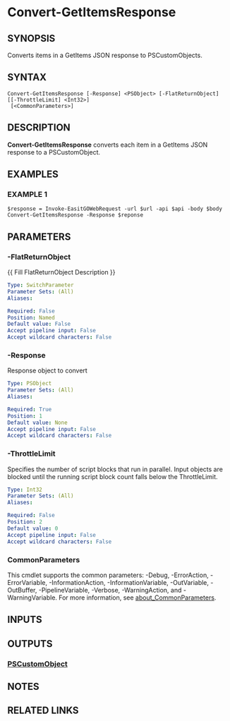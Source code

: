 # Convert-GetItemsResponse

## SYNOPSIS
Converts items in a GetItems JSON response to PSCustomObjects.

## SYNTAX

```
Convert-GetItemsResponse [-Response] <PSObject> [-FlatReturnObject] [[-ThrottleLimit] <Int32>]
 [<CommonParameters>]
```

## DESCRIPTION
**Convert-GetItemsResponse** converts each item in a GetItems JSON response to a PSCustomObject.

## EXAMPLES

### EXAMPLE 1
```
$response = Invoke-EasitGOWebRequest -url $url -api $api -body $body
Convert-GetItemsResponse -Response $reponse
```

## PARAMETERS

### -FlatReturnObject
{{ Fill FlatReturnObject Description }}

```yaml
Type: SwitchParameter
Parameter Sets: (All)
Aliases:

Required: False
Position: Named
Default value: False
Accept pipeline input: False
Accept wildcard characters: False
```

### -Response
Response object to convert

```yaml
Type: PSObject
Parameter Sets: (All)
Aliases:

Required: True
Position: 1
Default value: None
Accept pipeline input: False
Accept wildcard characters: False
```

### -ThrottleLimit
Specifies the number of script blocks that run in parallel.
Input objects are blocked until the running script block count falls below the ThrottleLimit.

```yaml
Type: Int32
Parameter Sets: (All)
Aliases:

Required: False
Position: 2
Default value: 0
Accept pipeline input: False
Accept wildcard characters: False
```

### CommonParameters
This cmdlet supports the common parameters: -Debug, -ErrorAction, -ErrorVariable, -InformationAction, -InformationVariable, -OutVariable, -OutBuffer, -PipelineVariable, -Verbose, -WarningAction, and -WarningVariable. For more information, see [about_CommonParameters](http://go.microsoft.com/fwlink/?LinkID=113216).

## INPUTS

## OUTPUTS

### [PSCustomObject](https://learn.microsoft.com/en-us/dotnet/api/system.management.automation.pscustomobject)
## NOTES

## RELATED LINKS
